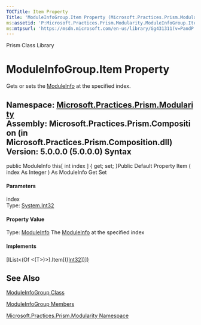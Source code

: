 ```yaml
---
TOCTitle: Item Property
Title: 'ModuleInfoGroup.Item Property (Microsoft.Practices.Prism.Modularity)'
ms:assetid: 'P:Microsoft.Practices.Prism.Modularity.ModuleInfoGroup.Item(System.Int32)'
ms:mtpsurl: 'https://msdn.microsoft.com/en-us/library/Gg431311(v=PandP.50)'
---
```


Prism Class Library

ModuleInfoGroup.Item Property
=================================

Gets or sets the [ModuleInfo](https://msdn.microsoft.com/t:microsoft.practices.prism.modularity.moduleinfo) at the specified index.

**Namespace:** [Microsoft.Practices.Prism.Modularity](https://msdn.microsoft.com/n:microsoft.practices.prism.modularity)
**Assembly:** Microsoft.Practices.Prism.Composition (in Microsoft.Practices.Prism.Composition.dll) Version: 5.0.0.0 (5.0.0.0)
Syntax
------

<span id="syntaxToggle"></span>public ModuleInfo this[ int index \] { get; set; }Public Default Property Item ( index As Integer ) As ModuleInfo Get Set
#### Parameters

index  
Type: [System.Int32](http://msdn2.microsoft.com/en-us/library/td2s409d)

#### Property Value

Type: [ModuleInfo](https://msdn.microsoft.com/t:microsoft.practices.prism.modularity.moduleinfo)
The [ModuleInfo](https://msdn.microsoft.com/t:microsoft.practices.prism.modularity.moduleinfo) at the specified index
#### Implements

[IList&lt;(Of &lt;(T&gt;)&gt;).Item[([(Int32\])\])](http://msdn2.microsoft.com/en-us/library/ewthkb10)

See Also
--------


[ModuleInfoGroup Class](https://msdn.microsoft.com/t:microsoft.practices.prism.modularity.moduleinfogroup)

[ModuleInfoGroup Members](https://msdn.microsoft.com/allmembers.t:microsoft.practices.prism.modularity.moduleinfogroup)

[Microsoft.Practices.Prism.Modularity Namespace](https://msdn.microsoft.com/n:microsoft.practices.prism.modularity)
